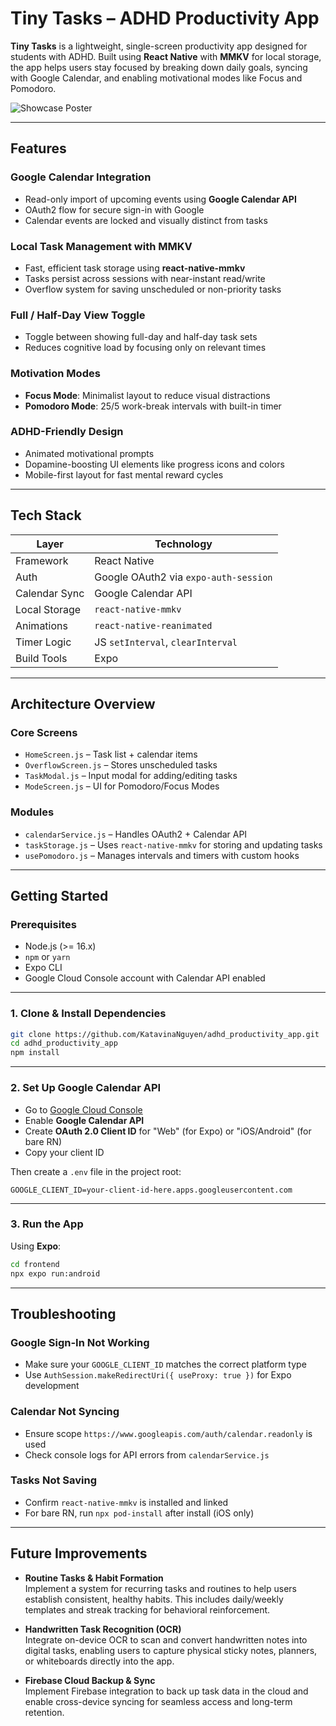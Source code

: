 # Tiny Tasks – ADHD Productivity App

**Tiny Tasks** is a lightweight, single-screen productivity app designed for students with ADHD. Built using **React Native** with **MMKV** for local storage, the app helps users stay focused by breaking down daily goals, syncing with Google Calendar, and enabling motivational modes like Focus and Pomodoro.

![Showcase Poster](https://github.com/user-attachments/assets/24bc6dc2-a63c-4b2f-9f1d-a45ec62f96fe)

---

## Features

### Google Calendar Integration
- Read-only import of upcoming events using **Google Calendar API**
- OAuth2 flow for secure sign-in with Google
- Calendar events are locked and visually distinct from tasks

### Local Task Management with MMKV
- Fast, efficient task storage using **react-native-mmkv**
- Tasks persist across sessions with near-instant read/write
- Overflow system for saving unscheduled or non-priority tasks

### Full / Half-Day View Toggle
- Toggle between showing full-day and half-day task sets
- Reduces cognitive load by focusing only on relevant times

### Motivation Modes
- **Focus Mode**: Minimalist layout to reduce visual distractions
- **Pomodoro Mode**: 25/5 work-break intervals with built-in timer

### ADHD-Friendly Design
- Animated motivational prompts
- Dopamine-boosting UI elements like progress icons and colors
- Mobile-first layout for fast mental reward cycles

---

## Tech Stack

| Layer            | Technology                          |
|------------------|--------------------------------------|
| Framework        | React Native                         |
| Auth             | Google OAuth2 via `expo-auth-session` |
| Calendar Sync    | Google Calendar API                  |
| Local Storage    | `react-native-mmkv`                  |
| Animations       | `react-native-reanimated`    |
| Timer Logic      | JS `setInterval`, `clearInterval`    |
| Build Tools      | Expo  |

---

## Architecture Overview

### Core Screens
- `HomeScreen.js` – Task list + calendar items
- `OverflowScreen.js` – Stores unscheduled tasks
- `TaskModal.js` – Input modal for adding/editing tasks
- `ModeScreen.js` – UI for Pomodoro/Focus Modes

### Modules
- `calendarService.js` – Handles OAuth2 + Calendar API
- `taskStorage.js` – Uses `react-native-mmkv` for storing and updating tasks
- `usePomodoro.js` – Manages intervals and timers with custom hooks

---

## Getting Started

### Prerequisites

- Node.js (>= 16.x)
- `npm` or `yarn`
- Expo CLI
- Google Cloud Console account with Calendar API enabled

---

### 1. Clone & Install Dependencies

```bash
git clone https://github.com/KatavinaNguyen/adhd_productivity_app.git
cd adhd_productivity_app
npm install
```

---

### 2. Set Up Google Calendar API

- Go to [Google Cloud Console](https://console.cloud.google.com/)
- Enable **Google Calendar API**
- Create **OAuth 2.0 Client ID** for "Web" (for Expo) or "iOS/Android" (for bare RN)
- Copy your client ID

Then create a `.env` file in the project root:

```env
GOOGLE_CLIENT_ID=your-client-id-here.apps.googleusercontent.com
```

---

### 3. Run the App

Using **Expo**:

```bash
cd frontend
npx expo run:android
```

---

## Troubleshooting

### Google Sign-In Not Working
- Make sure your `GOOGLE_CLIENT_ID` matches the correct platform type
- Use `AuthSession.makeRedirectUri({ useProxy: true })` for Expo development

### Calendar Not Syncing
- Ensure scope `https://www.googleapis.com/auth/calendar.readonly` is used
- Check console logs for API errors from `calendarService.js`

### Tasks Not Saving
- Confirm `react-native-mmkv` is installed and linked
- For bare RN, run `npx pod-install` after install (iOS only)

---

## Future Improvements

- **Routine Tasks & Habit Formation**  
  Implement a system for recurring tasks and routines to help users establish consistent, healthy habits. This includes daily/weekly templates and streak tracking for behavioral reinforcement.

- **Handwritten Task Recognition (OCR)**  
  Integrate on-device OCR to scan and convert handwritten notes into digital tasks, enabling users to capture physical sticky notes, planners, or whiteboards directly into the app.

-  **Firebase Cloud Backup & Sync**  
  Implement Firebase integration to back up task data in the cloud and enable cross-device syncing for seamless access and long-term retention.
